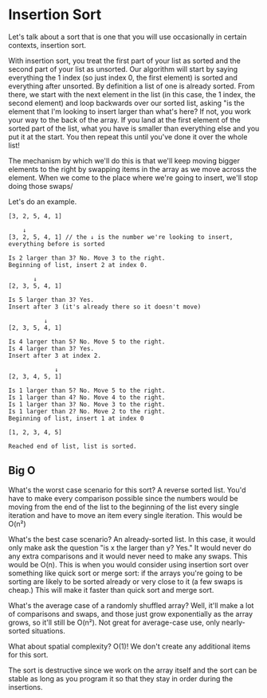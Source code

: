 # Insertion Sort

Let's talk about a sort that is one that you will use occasionally in certain contexts, insertion sort.

With insertion sort, you treat the first part of your list as sorted and the second part of your list as unsorted. Our algorithm will start by saying everything the 1 index (so just index 0, the first element) is sorted and everything after unsorted. By definition a list of one is already sorted. From there, we start with the next element in the list (in this case, the 1 index, the second element) and loop backwards over our sorted list, asking "is the element that I'm looking to insert larger than what's here? If not, you work your way to the back of the array. If you land at the first element of the sorted part of the list, what you have is smaller than everything else and you put it at the start. You then repeat this until you've done it over the whole list!

The mechanism by which we'll do this is that we'll keep moving bigger elements to the right by swapping items in the array as we move across the element. When we come to the place where we're going to insert, we'll stop doing those swaps/

Let's do an example.

```
[3, 2, 5, 4, 1]

    ↓
[3, 2, 5, 4, 1] // the ↓ is the number we're looking to insert, everything before is sorted

Is 2 larger than 3? No. Move 3 to the right.
Beginning of list, insert 2 at index 0.

       ↓
[2, 3, 5, 4, 1]

Is 5 larger than 3? Yes.
Insert after 3 (it's already there so it doesn't move)

          ↓
[2, 3, 5, 4, 1]

Is 4 larger than 5? No. Move 5 to the right.
Is 4 larger than 3? Yes.
Insert after 3 at index 2.

             ↓
[2, 3, 4, 5, 1]

Is 1 larger than 5? No. Move 5 to the right.
Is 1 larger than 4? No. Move 4 to the right.
Is 1 larger than 3? No. Move 3 to the right.
Is 1 larger than 2? No. Move 2 to the right.
Beginning of list, insert 1 at index 0

[1, 2, 3, 4, 5]

Reached end of list, list is sorted.
```

## Big O

What's the worst case scenario for this sort? A reverse sorted list. You'd have to make every comparison possible since the numbers would be moving from the end of the list to the beginning of the list every single iteration and have to move an item every single iteration. This would be O(n²)

What's the best case scenario? An already-sorted list. In this case, it would only make ask the question "is x the larger than y? Yes." It would never do any extra comparisons and it would never need to make any swaps. This would be O(n). This is when you would consider using insertion sort over something like quick sort or merge sort: if the arrays you're going to be sorting are likely to be sorted already or very close to it (a few swaps is cheap.) This will make it faster than quick sort and merge sort.

What's the average case of a randomly shuffled array? Well, it'll make a lot of comparisons and swaps, and those just grow exponentially as the array grows, so it'll still be O(n²). Not great for average-case use, only nearly-sorted situations.

What about spatial complexity? O(1)! We don't create any additional items for this sort.

The sort is destructive since we work on the array itself and the sort can be stable as long as you program it so that they stay in order during the insertions.

